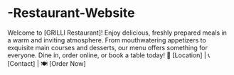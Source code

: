# -Restaurant-Website
Welcome to [GRILLI Restaurant]!  Enjoy delicious, freshly prepared meals in a warm and inviting atmosphere. From mouthwatering appetizers to exquisite main courses and desserts, our menu offers something for everyone. Dine in, order online, or book a table today!  📍 [Location] | 📞 [Contact] | 🍽 [Order Now]

